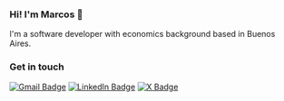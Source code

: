 ### Hi! I'm Marcos 👋

I'm a software developer with economics background based in Buenos Aires.

### Get in touch

[![Gmail Badge](https://img.shields.io/badge/-@marcosdvecchia@gmail.com-gray?style=flat&labelColor=red&logo=gmail&logoColor=white&link=mailto:marcosdvecchia@gmail.com)](mailto:marcosdvecchia@gmail.com)
[![LinkedIn Badge](https://img.shields.io/badge/-Marcos%20Della%20Vecchia-gray?style=flat&labelColor=0077B5&logo=linkedin&logoColor=white&link=https://linkedin.com/in/marcos-dv)](https://linkedin.com/in/marcos-dv)
[![X Badge](https://img.shields.io/badge/-@marcosdv-gray?style=flat&labelColor=black&logo=x&logoColor=white&link=https://twitter.com/marcosdv)](https://twitter.com/marcosdv)
